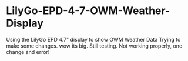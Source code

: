 # LilyGo-EPD-4-7-OWM-Weather-Display
Using the LilyGo EPD 4.7" display to show OWM Weather Data
Trying to make some changes. wow its big.
Still testing. Not working properly, one change and error!
